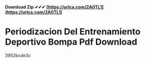 **Download Zip ✔✔✔ [https://urlca.com/2A0TL1](https://urlca.com/2A0TL1)**


 
# Periodizacion Del Entrenamiento Deportivo Bompa Pdf Download
   3952bcde3c
 

